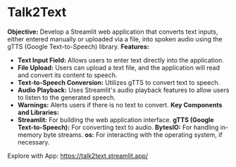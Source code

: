 # Talk2Text


**Objective:**
Develop a Streamlit web application that converts text inputs, either entered manually or uploaded via a file, into spoken audio using the gTTS (Google Text-to-Speech) library.
**Features:**
- **Text Input Field:** Allows users to enter text directly into the application.
- **File Upload:** Users can upload a text file, and the application will read and convert its content to speech.
- **Text-to-Speech Conversion:** Utilizes gTTS to convert text to speech.
- **Audio Playback:** Uses Streamlit's audio playback features to allow users to listen to the generated speech.
- **Warnings:** Alerts users if there is no text to convert.
**Key Components and Libraries:**
- **Streamlit:** For building the web application interface.
**gTTS (Google Text-to-Speech):** For converting text to audio.
**BytesIO:** For handling in-memory byte streams.
**os:** For interacting with the operating system, if necessary.





















Explore with App: https://talk2text.streamlit.app/
